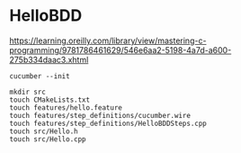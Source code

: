 # HelloBDD

https://learning.oreilly.com/library/view/mastering-c-programming/9781786461629/546e6aa2-5198-4a7d-a600-275b334daac3.xhtml

```shell
cucumber --init

mkdir src
touch CMakeLists.txt
touch features/hello.feature
touch features/step_definitions/cucumber.wire
touch features/step_definitions/HelloBDDSteps.cpp
touch src/Hello.h
touch src/Hello.cpp
```


